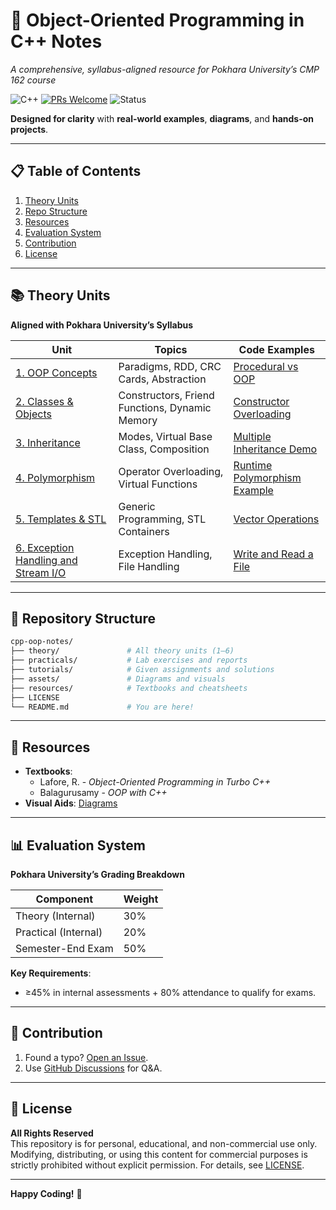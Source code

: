 # 🧠 Object-Oriented Programming in C++ Notes  
*A comprehensive, syllabus-aligned resource for Pokhara University’s CMP 162 course*  

![C++](https://img.shields.io/badge/C++-Intermediate-blue?logo=cplusplus) 
[![PRs Welcome](https://img.shields.io/badge/PRs-Welcome-brightgreen.svg)](https://github.com/KushalPrasadJoshi/programming-in-c/pulls)
![Status](https://img.shields.io/badge/Status-Active-brightgreen)

**Designed for clarity** with **real-world examples**, **diagrams**, and **hands-on projects**.  

---

## 📋 Table of Contents  
1. [Theory Units](#-theory-units)   
2. [Repo Structure](#-repository-structure)  
3. [Resources](#-resources)  
4. [Evaluation System](#-evaluation-system)  
5. [Contribution](#-contribution)  
6. [License](#-license)  

---

## 📚 Theory Units  
**Aligned with Pokhara University’s Syllabus**  

| Unit | Topics | Code Examples |  
|------|--------|---------------|  
| [1. OOP Concepts](theory/01-oop-concepts/) | Paradigms, RDD, CRC Cards, Abstraction | [Procedural vs OOP](theory/01-oop-concepts/procedural-vs-oop.cpp) |  
| [2. Classes & Objects](theory/02-classes-objects/) | Constructors, Friend Functions, Dynamic Memory | [Constructor Overloading](theory/02-classes-objects/constructor-overloading.cpp) |  
| [3. Inheritance](theory/03-inheritance/) | Modes, Virtual Base Class, Composition | [Multiple Inheritance Demo](theory/03-inheritance/multiple-inheritance.cpp) |  
| [4. Polymorphism](theory/04-polymorphism/) | Operator Overloading, Virtual Functions | [Runtime Polymorphism Example](theory/04-polymorphism/virtual-functions.cpp) |  
| [5. Templates & STL](theory/05-templates-stl/) | Generic Programming, STL Containers | [Vector Operations](theory/05-templates-stl/stl-vector-demo.cpp) |  
| [6. Exception Handling and Stream I/O](theory/06-exception-handling-and-stream-io/) | Exception Handling, File Handling | [Write and Read a File](theory/06-exception-handling-and-stream-io/read-and-write-file.cpp)

---

## 📂 Repository Structure  
```bash
cpp-oop-notes/
├── theory/               # All theory units (1–6)
├── practicals/           # Lab exercises and reports
├── tutorials/            # Given assignments and solutions
├── assets/               # Diagrams and visuals
├── resources/            # Textbooks and cheatsheets
├── LICENSE
└── README.md             # You are here!
```

---

## 📖 Resources  
- **Textbooks**:  
  - Lafore, R. - *Object-Oriented Programming in Turbo C++*
  - Balagurusamy - *OOP with C++* 
- **Visual Aids**: [Diagrams](assets/) 

---

## 📊 Evaluation System  
**Pokhara University’s Grading Breakdown**  

| Component | Weight |  
|-----------|--------|  
| Theory (Internal) | 30% |  
| Practical (Internal) | 20% |  
| Semester-End Exam | 50% |  

**Key Requirements**:  
- ≥45% in internal assessments + 80% attendance to qualify for exams.  

---

## 🤝 Contribution  
1. Found a typo? [Open an Issue](https://github.com/KushalPrasadJoshi/object-oriented-programming-in-c++/issues).  
2. Use [GitHub Discussions](https://github.com/KushalPrasadJoshi/object-oriented-programming-in-c++/discussions) for Q&A.  

---

## 📜 License  
**All Rights Reserved**  
This repository is for personal, educational, and non-commercial use only. Modifying, distributing, or using this content for commercial purposes is strictly prohibited without explicit permission. For details, see [LICENSE](LICENSE).  

---

**Happy Coding!** 🎉  
